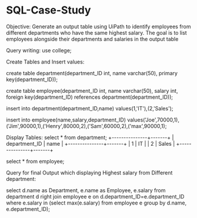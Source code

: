 # SQL-Case-Study

Objective:
Generate an output table using UiPath to identify employees from different departments
who have the
same highest salary. The goal is to list employees alongside their departments and salaries in the output table


Query writing:
use college;

Create Tables and Insert values:

create table department(department_ID int, name varchar(50), primary
key(department_ID));

create table employee(department_ID int, name varchar(50), salary int, foreign key(department_ID) references department(department_ID));

insert into department(department_ID,name) values(1,'IT'),(2,'Sales');

insert into employee(name,salary,department_ID)
values('Joe',70000,1),('Jim',90000,1),('Henry',80000,2),('Sam',60000,2),('max',90000,1);


Display Tables:
select * from department;
+---------------+-------+
| department_ID | name  |
+---------------+-------+
|      1        | IT    |
|      2        | Sales |
+---------------+-------+

select * from employee;

Query for final Output which displaying Highest salary from Different department:

select d.name as Department, e.name as Employee, e.salary from
department d right join employee e on d.department_ID=e.department_ID where e.salary
in (select max(e.salary) from employee e group by d.name, e.department_ID);
